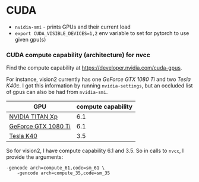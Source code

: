 # CUDA

- `nvidia-smi` - prints GPUs and their current load
- `export CUDA_VISIBLE_DEVICES=1,2` env variable to set for pytorch to use given gpu(s)

### CUDA compute capability (architecture) for nvcc

Find the compute capability at https://developer.nvidia.com/cuda-gpus.

For instance, vision2 currently has one *GeForce GTX 1080 Ti* and two *Tesla K40c*. I got this information by running `nvidia-settings`, but an occluded list of gpus can also be had from `nvidia-smi`.

GPU | compute capability
--- | ---
[NVIDIA TITAN Xp](http://www.geforce.com/hardware/10series/titan-xp) | 6.1
[GeForce GTX 1080 Ti](http://www.geforce.com/hardware/10series/geforce-gtx-1080-ti) | 6.1
[Tesla K40](http://www.nvidia.com/object/personal-supercomputing.html) | 3.5

So for vision2, I have compute capability 6.1 and 3.5. So in calls to `nvcc`, I provide the arguments:
```
-gencode arch=compute_61,code=sm_61 \
	-gencode arch=compute_35,code=sm_35
```



<!--stackedit_data:
eyJoaXN0b3J5IjpbLTExNzc4Mzk1MTMsLTE0Mjc0OTM0MzldfQ
==
-->